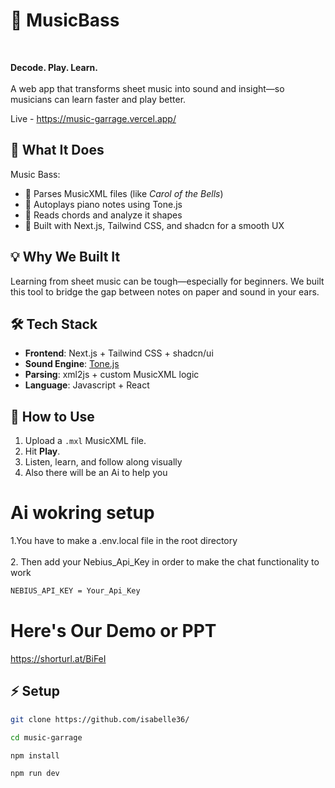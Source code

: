 # 🎵 MusicBass 
<br>

**Decode. Play. Learn.**  <br><br>
A web app that transforms sheet music into sound and insight—so musicians can learn faster and play better.

Live - https://music-garrage.vercel.app/

## 🚀 What It Does

Music Bass:
- 🎼 Parses MusicXML files (like *Carol of the Bells*)
- 🎹 Autoplays piano notes using Tone.js
- 🎸 Reads chords and analyze it shapes
- 🎨 Built with Next.js, Tailwind CSS, and shadcn for a smooth UX

## 💡 Why We Built It

Learning from sheet music can be tough—especially for beginners. We built this tool to bridge the gap between notes on paper and sound in your ears.

## 🛠️ Tech Stack

- **Frontend**: Next.js + Tailwind CSS + shadcn/ui
- **Sound Engine**: [Tone.js](https://tonejs.github.io/)
- **Parsing**: xml2js + custom MusicXML logic
- **Language**: Javascript + React

## 📂 How to Use

1. Upload a `.mxl` MusicXML file.
2. Hit **Play**.
3. Listen, learn, and follow along visually
4. Also there will be an Ai to help you

# Ai wokring setup

1.You have to make a .env.local file in the root directory <br> <br>
2. Then add your Nebius_Api_Key  in order to make the chat functionality to work

```bash
NEBIUS_API_KEY = Your_Api_Key
```

# Here's Our Demo or PPT

https://shorturl.at/BiFeI


## ⚡ Setup

```bash
git clone https://github.com/isabelle36/
```
```bash
cd music-garrage
```
```bash
npm install
```
```bash
npm run dev
```

